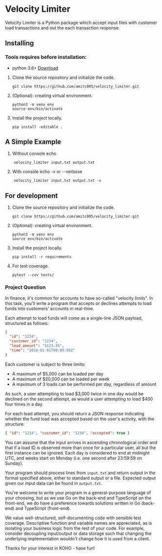 # Velocity Limiter

Velocity Limiter is a Python package which accept input files with customer load transactions and out the each transaction response.

## Installing

### Tools requires before installation:

- python 3.6+ [Download](https://www.python.org/downloads/)

1. Clone the source repository and initialize the code.

   ```
   git clone https://github.com/amitc005/velocity_limiter.git
   ```

2. (Optional): creating virtual environment.

   ```
   python3 -m venv env
   source env/bin/activate

   ```

3. Install the project locally.

   ```
   pip install -editable .

   ```

## A Simple Example

1. Without console echo

```
    velocity_limiter input.txt output.txt

```

2. With console echo -v or --verbose

```
    velocity_limiter input.txt output.txt -v

```

## For development

1. Clone the source repository and initialize the code.

   ```
   git clone https://github.com/amitc005/velocity_limiter.git
   ```

2. (Optional): creating virtual environment.

   ```
   python3 -m venv env
   source env/bin/activate

   ```

3. Install the project locally.

   ```
   pip install -r requirements

   ```

4. For test coverage.

   ```
   pytest --cov tests/

   ```

### Project Question

In finance, it's common for accounts to have so-called "velocity limits". In this task, you'll write a program that accepts or declines attempts to load funds into customers' accounts in real-time.

Each attempt to load funds will come as a single-line JSON payload, structured as follows:

```json
{
  "id": "1234",
  "customer_id": "1234",
  "load_amount": "$123.45",
  "time": "2018-01-01T00:00:00Z"
}
```

Each customer is subject to three limits:

- A maximum of $5,000 can be loaded per day
- A maximum of $20,000 can be loaded per week
- A maximum of 3 loads can be performed per day, regardless of amount

As such, a user attempting to load $3,000 twice in one day would be declined on the second attempt, as would a user attempting to load $400 four times in a day.

For each load attempt, you should return a JSON response indicating whether the fund load was accepted based on the user's activity, with the structure:

```json
{ "id": "1234", "customer_id": "1234", "accepted": true }
```

You can assume that the input arrives in ascending chronological order and that if a load ID is observed more than once for a particular user, all but the first instance can be ignored. Each day is considered to end at midnight UTC, and weeks start on Monday (i.e. one second after 23:59:59 on Sunday).

Your program should process lines from `input.txt` and return output in the format specified above, either to standard output or a file. Expected output given our input data can be found in `output.txt`.

You're welcome to write your program in a general-purpose language of your choosing, but as we use Go on the back-end and TypeScript on the front-end, we do have a preference towards solutions written in Go (back-end) and TypeScript (front-end).

We value well-structured, self-documenting code with sensible test coverage. Descriptive function and variable names are appreciated, as is isolating your business logic from the rest of your code. For example, consider decoupling input/output or data storage such that changing the underlying implementation wouldn't change how it is used from a client.

Thanks for your interest in KOHO - have fun!
